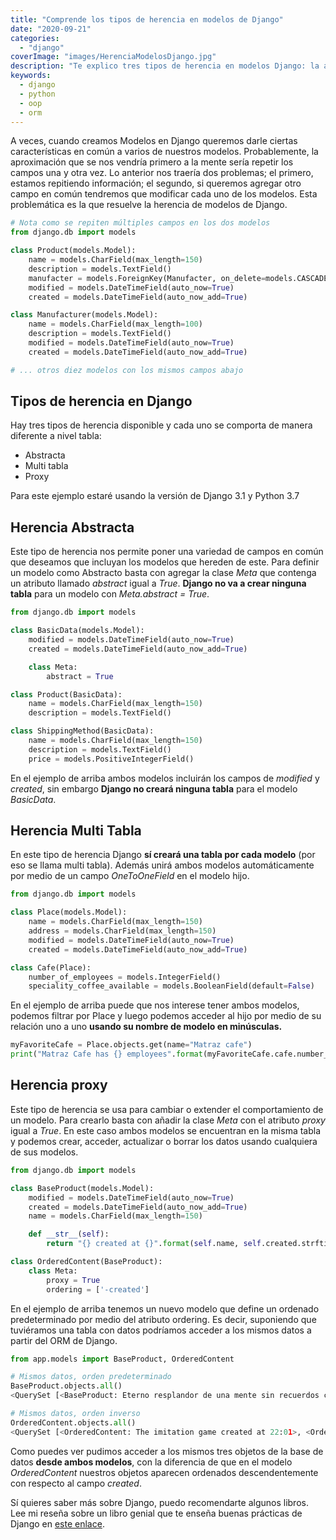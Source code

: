 ```yaml
---
title: "Comprende los tipos de herencia en modelos de Django"
date: "2020-09-21"
categories: 
  - "django"
coverImage: "images/HerenciaModelosDjango.jpg"
description: "Te explico tres tipos de herencia en modelos Django: la abstracta, multi tabla y proxy, así como sus características y sintaxis."
keywords:
  - django
  - python
  - oop
  - orm
---
```


A veces, cuando creamos Modelos en Django queremos darle ciertas características en común a varios de nuestros modelos. Probablemente, la aproximación que se nos vendría primero a la mente sería repetir los campos una y otra vez. Lo anterior nos traería dos problemas; el primero, estamos repitiendo información; el segundo, si queremos agregar otro campo en común tendremos que modificar cada uno de los modelos. Esta problemática es la que resuelve la herencia de modelos de Django.

```python
# Nota como se repiten múltiples campos en los dos modelos
from django.db import models

class Product(models.Model):
    name = models.CharField(max_length=150)
    description = models.TextField()
    manufacter = models.ForeignKey(Manufacter, on_delete=models.CASCADE)
    modified = models.DateTimeField(auto_now=True)
    created = models.DateTimeField(auto_now_add=True)

class Manufacturer(models.Model):
    name = models.CharField(max_length=100)
    description = models.TextField()
    modified = models.DateTimeField(auto_now=True)
    created = models.DateTimeField(auto_now_add=True)

# ... otros diez modelos con los mismos campos abajo
```

## Tipos de herencia en Django

Hay tres tipos de herencia disponible y cada uno se comporta de manera diferente a nivel tabla:

- Abstracta
- Multi tabla
- Proxy

Para este ejemplo estaré usando la versión de Django 3.1 y Python 3.7

## Herencia Abstracta

Este tipo de herencia nos permite poner una variedad de campos en común que deseamos que incluyan los modelos que hereden de este. Para definir un modelo como Abstracto basta con agregar la clase _Meta_ que contenga un atributo llamado _abstract_ igual a _True_. **Django no va a crear ninguna tabla** para un modelo con _Meta.abstract = True_.

```python
from django.db import models

class BasicData(models.Model):
    modified = models.DateTimeField(auto_now=True)
    created = models.DateTimeField(auto_now_add=True)

    class Meta:
        abstract = True

class Product(BasicData):
    name = models.CharField(max_length=150)
    description = models.TextField()

class ShippingMethod(BasicData):
    name = models.CharField(max_length=150)
    description = models.TextField()
    price = models.PositiveIntegerField()
```

En el ejemplo de arriba ambos modelos incluirán los campos de _modified_ y _created_, sin embargo **Django no creará ninguna tabla** para el modelo _BasicData_.

## Herencia Multi Tabla

En este tipo de herencia Django **sí creará una tabla por cada modelo** (por eso se llama multi tabla). Además unirá ambos modelos automáticamente por medio de un campo _OneToOneField_ en el modelo hijo.

```python
from django.db import models

class Place(models.Model):
    name = models.CharField(max_length=150)
    address = models.CharField(max_length=150)
    modified = models.DateTimeField(auto_now=True)
    created = models.DateTimeField(auto_now_add=True)

class Cafe(Place):
    number_of_employees = models.IntegerField()
    speciality_coffee_available = models.BooleanField(default=False)
```

En el ejemplo de arriba puede que nos interese tener ambos modelos, podemos filtrar por Place y luego podemos acceder al hijo por medio de su relación uno a uno **usando su nombre de modelo en minúsculas.**

```python
myFavoriteCafe = Place.objects.get(name="Matraz cafe")
print("Matraz Cafe has {} employees".format(myFavoriteCafe.cafe.number_of_employees))
```

## Herencia proxy

Este tipo de herencia se usa para cambiar o extender el comportamiento de un modelo. Para crearlo basta con añadir la clase _Meta_ con el atributo _proxy_ igual a _True_. En este caso ambos modelos se encuentran en la misma tabla y podemos crear, acceder, actualizar o borrar los datos usando cualquiera de sus modelos.

```python
from django.db import models

class BaseProduct(models.Model):
    modified = models.DateTimeField(auto_now=True)
    created = models.DateTimeField(auto_now_add=True)
    name = models.CharField(max_length=150)

    def __str__(self):
        return "{} created at {}".format(self.name, self.created.strftime("%H:%M")) 

class OrderedContent(BaseProduct):
    class Meta:
        proxy = True
        ordering = ['-created']

```

En el ejemplo de arriba tenemos un nuevo modelo que define un ordenado predeterminado por medio del atributo ordering. Es decir, suponiendo que tuviéramos una tabla con datos podríamos acceder a los mismos datos a partir del ORM de Django.

```python
from app.models import BaseProduct, OrderedContent

# Mismos datos, orden predeterminado
BaseProduct.objects.all()
<QuerySet [<BaseProduct: Eterno resplandor de una mente sin recuerdos created at 21:59>, <BaseProduct: Arrival created at 22:00>, <BaseProduct: The imitation game created at 22:01>]>

# Mismos datos, orden inverso
OrderedContent.objects.all()
<QuerySet [<OrderedContent: The imitation game created at 22:01>, <OrderedContent: Arrival created at 22:00>, <OrderedContent: Eterno resplandor de una mente sin recuerdos created at 21:59>]>
```

Como puedes ver pudimos acceder a los mismos tres objetos de la base de datos **desde ambos modelos**, con la diferencia de que en el modelo _OrderedContent_ nuestros objetos aparecen ordenados descendentemente con respecto al campo _created_.

Sí quieres saber más sobre Django, puedo recomendarte algunos libros. Lee mi reseña sobre un libro genial que te enseña buenas prácticas de Django en [este enlace](https://coffeebytes.dev/el-mejor-libro-de-django-resena-de-two-scoops-of-django/).
